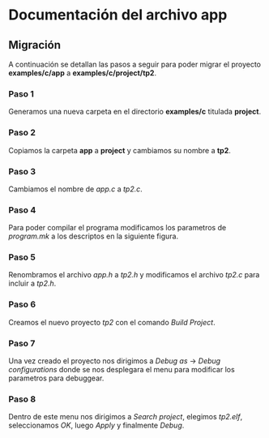 # **Documentación del archivo app**


## **Migración**
A continuación se detallan las pasos a seguir para poder migrar el proyecto **examples/c/app** a **examples/c/project/tp2**.

### **Paso 1**

Generamos una nueva carpeta en el directorio **examples/c** titulada **project**.

### **Paso 2**

Copiamos la carpeta **app** a **project** y cambiamos su nombre a **tp2**.

### **Paso 3**

Cambiamos el nombre de *app.c* a *tp2.c*.

### **Paso 4**

Para poder compilar el programa modificamos los parametros de *program.mk* a los descriptos en la siguiente figura.

### **Paso 5**

Renombramos el archivo *app.h* a *tp2.h* y modificamos el archivo *tp2.c* para incluir a *tp2.h*.

### **Paso 6**

Creamos el nuevo proyecto *tp2* con el comando *Build Project*.

### **Paso 7**

Una vez creado el proyecto nos dirigimos a *Debug as* -> *Debug configurations* donde se nos desplegara el menu para modificar los parametros para debuggear.

### **Paso 8**

Dentro de este menu nos dirigimos a *Search project*, elegimos *tp2.elf*, seleccionamos *OK*, luego *Apply* y finalmente *Debug*.


